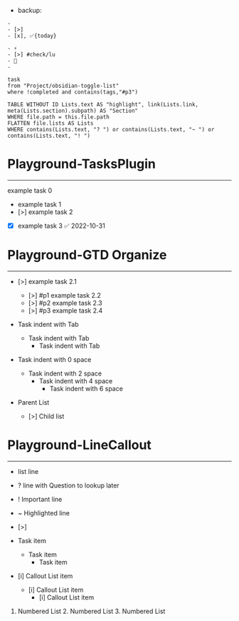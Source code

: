 
- backup:
```
- 
- [>] 
- [x], ✅{today}

```

```
- ⚡️ 
- [>] #check/lu 
- 💬 
- 

```

```dataview
task 
from "Project/obsidian-toggle-list"
where !completed and contains(tags,"#p3")
```

```dataview
TABLE WITHOUT ID Lists.text AS "highlight", link(Lists.link, meta(Lists.section).subpath) AS "Section" 
WHERE file.path = this.file.path 
FLATTEN file.lists AS Lists 
WHERE contains(Lists.text, "? ") or contains(Lists.text, "~ ") or contains(Lists.text, "! ")
```

# Playground-TasksPlugin
---
example task 0
- example task 1
- [>] example task 2
- [x] example task 3 ✅ 2022-10-31

# Playground-GTD Organize
---
- [>] example task 2.1
	- [>] #p1 example task 2.2
	- [>] #p2 example task 2.3
	- [>] #p3 example task 2.4

- Task indent with Tab 
	- Task indent with Tab 
		- Task indent with Tab 
- Task indent with 0 space
  - Task indent with 2 space
    - Task indent with 4 space
      - Task indent with 6 space
- Parent List
   - [>] Child list 


# Playground-LineCallout
---
- list line 
- ? line with Question to lookup later
- ! Important line
- ~ Highlighted line

- [>] 
- Task item 
	- Task item 
		- Task item 
- [i] Callout List item
	- [i] Callout List item
		 - [i] Callout List item
1. Numbered List
	2. Numbered List
		3. Numbered List